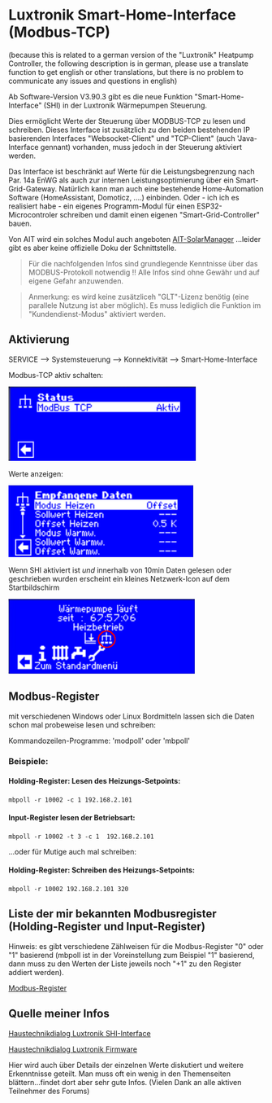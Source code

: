  
 # Luxtronik Smart-Home-Interface (Modbus-TCP)

 (because this is related to a german version of the "Luxtronik" Heatpump Controller, the following description is in german, please use a translate function to get english or other translations, but there is no problem to communicate any issues and questions in english)

Ab  Software-Version V3.90.3 gibt es die neue Funktion "Smart-Home-Interface" (SHI) in der Luxtronik Wärmepumpen Steuerung. 

Dies ermöglicht Werte der Steuerung über MODBUS-TCP zu lesen und schreiben. Dieses Interface ist zusätzlich zu den beiden bestehenden IP basierenden Interfaces "Websocket-Client" und "TCP-Client" (auch 'Java-Interface gennant) vorhanden, muss jedoch in der Steuerung aktiviert werden. 

Das Interface ist beschränkt auf Werte für die Leistungsbegrenzung nach Par. 14a EnWG als auch zur internen Leistungsoptimierung über ein Smart-Grid-Gateway. Natürlich kann man auch eine bestehende Home-Automation Software (HomeAssistant, Domoticz, ....) einbinden. Oder - ich ich es realisiert habe - ein eigenes Programm-Modul für einen ESP32-Microcontroler schreiben und damit einen eigenen "Smart-Grid-Controller" bauen.


Von AIT wird ein solches Modul auch angeboten [AIT-SolarManager](https://www.novelan.com/download/18.2db41e671932967a1fc141/1731581284379/AIT_Anleitung_SolarManager.pdf)
...leider gibt es aber keine offizielle Doku der Schnittstelle. 

> Für die nachfolgenden Infos sind grundlegende Kenntnisse über das MODBUS-Protokoll notwendig !! Alle Infos sind ohne Gewähr und auf eigene Gefahr anzuwenden.

> Anmerkung: es wird keine zusätzliceh "GLT"-Lizenz benötig (eine parallele Nutzung ist aber möglich). Es muss lediglich die Funktion im "Kundendienst-Modus" aktiviert werden.

## Aktivierung
SERVICE --> Systemsteuerung --> Konnektivität --> Smart-Home-Interface

Modbus-TCP aktiv schalten:

![image](pict/screenshot_lux_shi_empf_modbus_aktiv.png)

Werte anzeigen:

![image](pict/screenshot_lux_shi_empf_daten.png)

Wenn SHI aktiviert ist *und* innerhalb von 10min Daten gelesen oder geschrieben wurden erscheint ein kleines Netzwerk-Icon auf dem Startbildschirm

![image](pict/screenshot_lux_shi_anzeige_startbildschirm.png)


## Modbus-Register

mit verschiedenen Windows oder Linux Bordmitteln lassen sich die Daten schon mal probeweise lesen und schreiben:

Kommandozeilen-Programme: 'modpoll' oder 'mbpoll' 

### Beispiele:

#### Holding-Register: Lesen des Heizungs-Setpoints:

``
mbpoll -r 10002 -c 1 192.168.2.101
``

#### Input-Register lesen der Betriebsart:

``mbpoll -r 10002 -t 3 -c 1  192.168.2.101``


...oder für Mutige auch mal schreiben:

#### Holding-Register: Schreiben  des Heizungs-Setpoints:

``mbpoll -r 10002 192.168.2.101 320``


## Liste der mir bekannten Modbusregister (Holding-Register und Input-Register)

Hinweis: es gibt verschiedene Zählweisen für die Modbus-Register "0" oder "1" basierend (mbpoll ist in der Voreinstellung zum Beispiel "1" basierend, dann muss zu den Werten der Liste jeweils noch "+1" zu den Register addiert werden).

[Modbus-Register](Modbusregister.md)


## Quelle meiner Infos 

[Haustechnikdialog Luxtronik SHI-Interface](https://www.haustechnikdialog.de/Forum/t/284442/Eigene-Regelung-PV-Luxtronik-2-1-Smart-Home-Interface-SHI)

[Haustechnikdialog Luxtronik Firmware](https://www.haustechnikdialog.de/Forum/t/272274/Alpha-Innotec-Firmware?page=25)

Hier wird auch über Details der einzelnen Werte diskutiert und weitere Erkenntnisse geteilt. Man muss oft ein wenig in den Themenseiten blättern...findet dort aber sehr gute Infos. 
(Vielen Dank an alle aktiven Teilnehmer des Forums)




 
 

